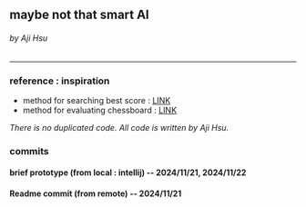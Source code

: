 ## maybe not that smart AI
###### by Aji Hsu
---
### reference : inspiration
* method for searching best score : [LINK](https://blog.csdn.net/qq_21315789/article/details/125119140)
* method for evaluating chessboard : [LINK](https://blog.csdn.net/jb80400812/article/details/4174410)

*There is no duplicated code. All code is written by Aji Hsu.*
### commits
#### brief prototype (from local : intellij) -- 2024/11/21, 2024/11/22
#### Readme commit (from remote) -- 2024/11/21

